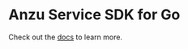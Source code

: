# Anzu Service SDK for Go

Check out the [docs](https://anzuhq.com/docs/references/service-sdk) to learn more.
